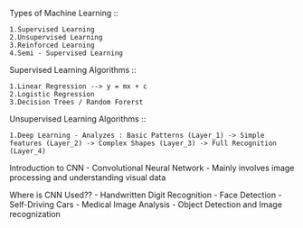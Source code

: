 Types of Machine Learning :: 

    1.Supervised Learning
    2.Unsupervised Learning
    3.Reinforced Learning
    4.Semi - Supervised Learning

Supervised Learning Algorithms ::

    1.Linear Regression --> y = mx + c
    2.Logistic Regression
    3.Decision Trees / Random Forerst

Unsupervised Learning Algorithms ::

    1.Deep Learning - Analyzes : Basic Patterns (Layer_1) -> Simple features (Layer_2) -> Complex Shapes (Layer_3) -> Full Recognition (Layer_4)

Introduction to CNN - Convolutional Neural Network
    - Mainly involves image processing and understanding visual data

Where is CNN Used??
    - Handwritten Digit Recognition
    - Face Detection
    - Self-Driving Cars
    - Medical Image Analysis
    - Object Detection and Image recognization
